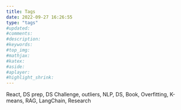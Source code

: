 ```yaml
---
title: Tags
date: 2022-09-27 16:26:55
type: "tags"
#updated:
#comments:
#description:
#keywords:
#top_img:
#mathjax:
#katex:
#aside:
#aplayer:
#highlight_shrink:
---
```


React, DS prep, DS Challenge, outliers, NLP, DS, Book, Overfitting, K-means, RAG, LangChain, Research

